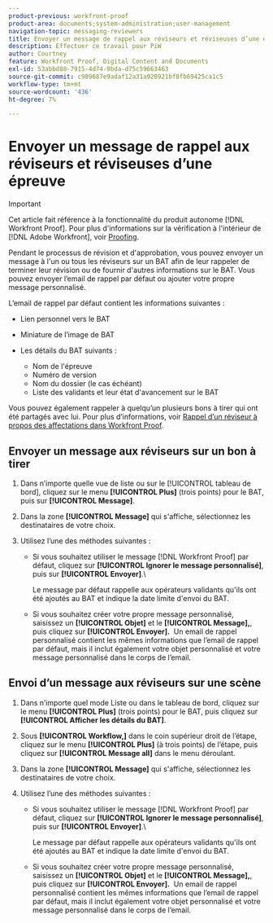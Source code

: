 ```yaml
---
product-previous: workfront-proof
product-area: documents;system-administration;user-management
navigation-topic: messaging-reviewers
title: Envoyer un message de rappel aux réviseurs et réviseuses d’une épreuve
description: Effectuer ce travail pour PiW
author: Courtney
feature: Workfront Proof, Digital Content and Documents
exl-id: 53abbd88-7915-4d74-9bda-d75c59663463
source-git-commit: c989687e9adaf12a31a920921bf8fb69425ca1c5
workflow-type: tm+mt
source-wordcount: '436'
ht-degree: 7%

---
```


# Envoyer un message de rappel aux réviseurs et réviseuses d’une épreuve

>[!IMPORTANT]
>
>Cet article fait référence à la fonctionnalité du produit autonome [!DNL Workfront Proof]. Pour plus d&#39;informations sur la vérification à l&#39;intérieur de [!DNL Adobe Workfront], voir [Proofing](../../../review-and-approve-work/proofing/proofing.md).

<!--
<p style="color: #000000;" data-mc-conditions="QuicksilverOrClassic.Draft mode">Make this work for PiW</p>
-->

Pendant le processus de révision et d&#39;approbation, vous pouvez envoyer un message à l&#39;un ou tous les réviseurs sur un BAT afin de leur rappeler de terminer leur révision ou de fournir d&#39;autres informations sur le BAT. Vous pouvez envoyer l’email de rappel par défaut ou ajouter votre propre message personnalisé.

L’email de rappel par défaut contient les informations suivantes :

* Lien personnel vers le BAT
* Miniature de l’image de BAT
* Les détails du BAT suivants :

   * Nom de l&#39;épreuve
   * Numéro de version
   * Nom du dossier (le cas échéant)
   * Liste des validants et leur état d&#39;avancement sur le BAT

Vous pouvez également rappeler à quelqu’un plusieurs bons à tirer qui ont été partagés avec lui. Pour plus d’informations, voir [Rappel d’un réviseur à propos des affectations dans Workfront Proof](../../../workfront-proof/wp-emailsntfctns/messaging-reviewers/remind-reviewer-assignments-wp.md).

## Envoyer un message aux réviseurs sur un bon à tirer

1. Dans n’importe quelle vue de liste ou sur le [!UICONTROL tableau de bord], cliquez sur le menu **[!UICONTROL Plus]** (trois points) pour le BAT, puis sur **[!UICONTROL Message]**.

1. Dans la zone **[!UICONTROL Message]** qui s&#39;affiche, sélectionnez les destinataires de votre choix.
1. Utilisez l’une des méthodes suivantes :

   * Si vous souhaitez utiliser le message [!DNL Workfront Proof] par défaut, cliquez sur **[!UICONTROL Ignorer le message personnalisé]**, puis sur **[!UICONTROL Envoyer]**.\

     Le message par défaut rappelle aux opérateurs validants qu&#39;ils ont été ajoutés au BAT et indique la date limite d&#39;envoi du BAT.

   * Si vous souhaitez créer votre propre message personnalisé, saisissez un **[!UICONTROL Objet]** et le **[!UICONTROL Message],**, puis cliquez sur **[!UICONTROL Envoyer].** &#x200B; Un email de rappel personnalisé contient les mêmes informations que l’email de rappel par défaut, mais il inclut également votre objet personnalisé et votre message personnalisé dans le corps de l’email.

## Envoi d’un message aux réviseurs sur une scène

1. Dans n’importe quel mode Liste ou dans le tableau de bord, cliquez sur le menu **[!UICONTROL Plus]** (trois points) pour le BAT, puis cliquez sur **[!UICONTROL Afficher les détails du BAT]**.

1. Sous **[!UICONTROL Workflow,]** dans le coin supérieur droit de l’étape, cliquez sur le menu **[!UICONTROL Plus]** (à trois points) de l’étape, puis cliquez sur **[!UICONTROL Message all]** dans le menu déroulant.

1. Dans la zone **[!UICONTROL Message]** qui s&#39;affiche, sélectionnez les destinataires de votre choix.
1. Utilisez l’une des méthodes suivantes :

   * Si vous souhaitez utiliser le message [!DNL Workfront Proof] par défaut, cliquez sur **[!UICONTROL Ignorer le message personnalisé]**, puis sur **[!UICONTROL Envoyer]**.\

     Le message par défaut rappelle aux opérateurs validants qu&#39;ils ont été ajoutés au BAT et indique la date limite d&#39;envoi du BAT.

   * Si vous souhaitez créer votre propre message personnalisé, saisissez un **[!UICONTROL Objet]** et le **[!UICONTROL Message],**, puis cliquez sur **[!UICONTROL Envoyer].** &#x200B; Un email de rappel personnalisé contient les mêmes informations que l’email de rappel par défaut, mais il inclut également votre objet personnalisé et votre message personnalisé dans le corps de l’email.
